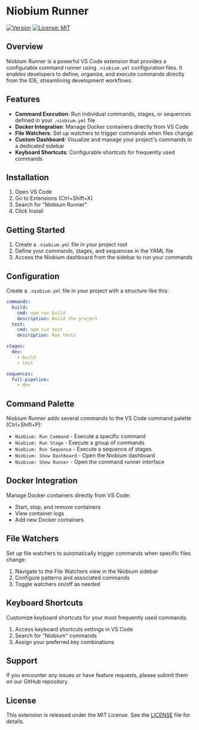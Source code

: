 # Niobium Runner

[![Version](https://img.shields.io/badge/version-0.0.1-blue.svg)](https://marketplace.visualstudio.com/items?itemName=niobiumrunner.niobium-runner)
[![License: MIT](https://img.shields.io/badge/License-MIT-yellow.svg)](https://opensource.org/licenses/MIT)

## Overview

Niobium Runner is a powerful VS Code extension that provides a configurable command runner using `.niobium.yml` configuration files. It enables developers to define, organize, and execute commands directly from the IDE, streamlining development workflows.

## Features

- **Command Execution**: Run individual commands, stages, or sequences defined in your `.niobium.yml` file
- **Docker Integration**: Manage Docker containers directly from VS Code
- **File Watchers**: Set up watchers to trigger commands when files change
- **Custom Dashboard**: Visualize and manage your project's commands in a dedicated sidebar
- **Keyboard Shortcuts**: Configurable shortcuts for frequently used commands

## Installation

1. Open VS Code
2. Go to Extensions (Ctrl+Shift+X)
3. Search for "Niobium Runner"
4. Click Install

## Getting Started

1. Create a `.niobium.yml` file in your project root
2. Define your commands, stages, and sequences in the YAML file
3. Access the Niobium dashboard from the sidebar to run your commands

## Configuration

Create a `.niobium.yml` file in your project with a structure like this:

```yaml
commands:
  build:
    cmd: npm run build
    description: Build the project
  test:
    cmd: npm run test
    description: Run tests

stages:
  dev:
    - build
    - test

sequences:
  full-pipeline:
    - dev
```

## Command Palette

Niobium Runner adds several commands to the VS Code command palette (Ctrl+Shift+P):

- `Niobium: Run Command` - Execute a specific command
- `Niobium: Run Stage` - Execute a group of commands
- `Niobium: Run Sequence` - Execute a sequence of stages
- `Niobium: Show Dashboard` - Open the Niobium dashboard
- `Niobium: Show Runner` - Open the command runner interface

## Docker Integration

Manage Docker containers directly from VS Code:

- Start, stop, and remove containers
- View container logs
- Add new Docker containers

## File Watchers

Set up file watchers to automatically trigger commands when specific files change:

1. Navigate to the File Watchers view in the Niobium sidebar
2. Configure patterns and associated commands
3. Toggle watchers on/off as needed

## Keyboard Shortcuts

Customize keyboard shortcuts for your most frequently used commands:

1. Access keyboard shortcuts settings in VS Code
2. Search for "Niobium" commands
3. Assign your preferred key combinations

## Support

If you encounter any issues or have feature requests, please submit them on our GitHub repository.

## License

This extension is released under the MIT License. See the [LICENSE](LICENSE) file for details. 